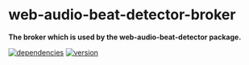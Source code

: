 # web-audio-beat-detector-broker

**The broker which is used by the web-audio-beat-detector package.**

[![dependencies](https://img.shields.io/david/chrisguttandin/web-audio-beat-detector-broker.svg?style=flat-square)](https://www.npmjs.com/package/web-audio-beat-detector-broker)
[![version](https://img.shields.io/npm/v/web-audio-beat-detector-broker.svg?style=flat-square)](https://www.npmjs.com/package/web-audio-beat-detector-broker)
